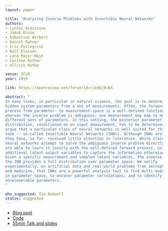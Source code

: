 ```yaml
---
layout: paper

title: "Analyzing Inverse Problems with Invertible Neural Networks"
authors:
- Lynton Ardizzone
- Jakob Kruse
- Sebastian Wirkert
- Daniel Rahner
- Eric Pellegrini
- Ralf Klessen
- Lena Maier-Hein
- Carsten Rother
- Ullrich Köthe

venue: ICLR
year: 2019

link: https://openreview.net/forum?id=rJed6j0cKX

abstract: "
In many tasks, in particular in natural science, the goal is to determine
hidden system parameters from a set of measurements. Often, the forward
process from parameter- to measurement-space is a well-defined function,
whereas the inverse problem is ambiguous: one measurement may map to multiple
different sets of parameters. In this setting, the posterior parameter
distribution, conditioned on an input measurement, has to be determined. We
argue that a particular class of neural networks is well suited for this
task -- so-called Invertible Neural Networks (INNs). Although INNs are not new,
they have, so far, received little attention in literature. While classical
neural networks attempt to solve the ambiguous inverse problem directly, INNs
are able to learn it jointly with the well-defined forward process, using
additional latent output variables to capture the information otherwise lost.
Given a specific measurement and sampled latent variables, the inverse pass of
the INN provides a full distribution over parameter space. We verify
experimentally, on artificial data and real-world problems from astrophysics
and medicine, that INNs are a powerful analysis tool to find multi-modalities
in parameter space, to uncover parameter correlations, and to identify
unrecoverable parameters. 
"

who_suggested: Tim Dodwell
status: suggested
---
```

- [Blog post](https://hci.iwr.uni-heidelberg.de/vislearn/inverse-problems-invertible-neural-networks/)
- [Code](https://github.com/VLL-HD/analyzing_inverse_problems)
- [55min Talk and slides](https://indico.cern.ch/event/852553/contributions/4059583/)
